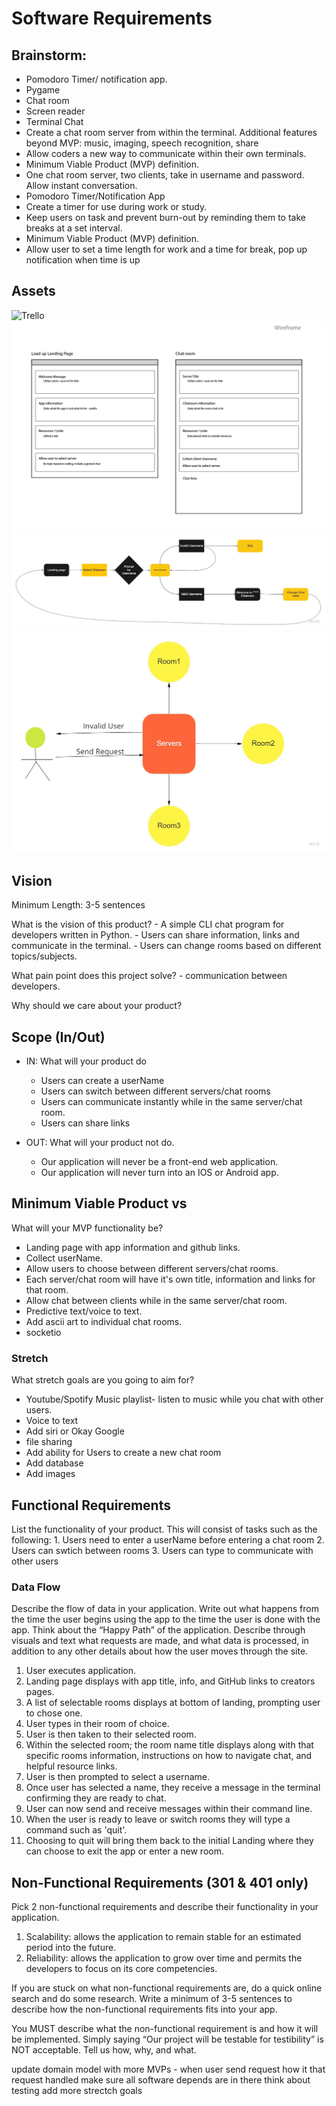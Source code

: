# Software Requirements

## Brainstorm:

- Pomodoro Timer/ notification app.
- Pygame
- Chat room
- Screen reader
- Terminal Chat
- Create a chat room server from within the terminal. Additional features beyond MVP: music, imaging, speech recognition, share
- Allow coders a new way to communicate within their own terminals.
- Minimum Viable Product (MVP) definition.
- One chat room server, two clients, take in username and password. Allow instant conversation.
- Pomodoro Timer/Notification App
- Create a timer for use during work or study.
- Keep users on task and prevent burn-out by reminding them to take breaks at a set interval.
- Minimum Viable Product (MVP) definition.
- Allow user to set a time length for work and a time for break, pop up notification when time is up

## Assets

![Trello](https://codefellows.slack.com/archives/C02A1C85VNV/p1628568577008100)
![Wireframe](assets/wireframe.PNG)
![Flowchart](assets/Flowchart.jpg)
![Domain Model](assets/domain_model.jpg)

## Vision

Minimum Length: 3-5 sentences

What is the vision of this product?
    - A simple CLI chat program for developers written in Python.
    - Users can share information, links and communicate in the terminal.
    - Users can change rooms based on different topics/subjects.

What pain point does this project solve?
    - communication between developers.

Why should we care about your product?

## Scope (In/Out)

- IN: What will your product do
    - Users can create a userName
    - Users can switch between different servers/chat rooms
    - Users can communicate instantly while in the same server/chat room.
    - Users can share links

- OUT: What will your product not do.
    - Our application will never be a front-end web application. 
    - Our application will never turn into an IOS or Android app.

## Minimum Viable Product vs

What will your MVP functionality be?

- Landing page with app information and github links.
- Collect userName.
- Allow users to choose between different servers/chat rooms.
- Each server/chat room will have it's own title, information and links for that room.
- Allow chat between clients while in the same server/chat room.
- Predictive text/voice to text.
- Add ascii art to individual chat rooms.
- socketio

### Stretch

What stretch goals are you going to aim for?

- Youtube/Spotify Music playlist- listen to music while you chat with other users.
- Voice to text
- Add siri or Okay Google
- file sharing
- Add ability for Users to create a new chat room
- Add database
- Add images

## Functional Requirements

List the functionality of your product. This will consist of tasks such as the following:
    1. Users need to enter a userName before entering a chat room
    2. Users can swtich between rooms
    3. Users can type to communicate with other users

### Data Flow

Describe the flow of data in your application. Write out what happens from the time the user begins using the app to the time the user is done with the app. Think about the “Happy Path” of the application. Describe through visuals and text what requests are made, and what data is processed, in addition to any other details about how the user moves through the site.

1. User executes application.
2. Landing page displays with app title, info, and GitHub links to creators pages.
3. A list of selectable rooms displays at bottom of landing, prompting user to chose one.
4. User types in their room of choice.
5. User is then taken to their selected room.
6. Within the selected room; the room name title displays along with that specific rooms information, instructions on how to navigate chat, and helpful resource links.
7. User is then prompted to select a username.
8. Once user has selected a name, they receive a message in the terminal confirming they are ready to chat.
9. User can now send and receive messages within their command line.
10. When the user is ready to leave or switch rooms they will type a command such as 'quit'.
11. Choosing to quit will bring them back to the initial Landing where they can choose to exit the app or enter a new room.

## Non-Functional Requirements (301 & 401 only)

Pick 2 non-functional requirements and describe their functionality in your application.

1. Scalability: allows the application to remain stable for an estimated period into the future.
2. Reliability: allows the application to grow over time and permits the developers to focus on its core competencies.

If you are stuck on what non-functional requirements are, do a quick online search and do some research. Write a minimum of 3-5 sentences to describe how the non-functional requirements fits into your app.

You MUST describe what the non-functional requirement is and how it will be implemented. Simply saying “Our project will be testable for testibility” is NOT acceptable. Tell us how, why, and what.

update domain model with more MVPs - when user send request how it that request handled
make sure all software depends are in there
think about testing
add more strectch goals
